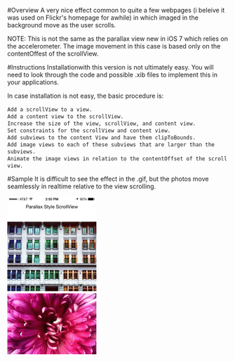 #Overview
A very nice effect common to quite a few webpages (i beleive it was used on Flickr's homepage for awhile) in which imaged in the background move as the user scrolls.

NOTE: This is not the same as the parallax view new in iOS 7 which relies on the accelerometer. The image movement in this case is based only on the contentOffest of the scrollView.

#Instructions
Installationwith this version is not ultimately easy. You will need to look through the code and possible .xib files to implement this in your applications.

In case installation is not easy, the basic procedure is:

    Add a scrollView to a view.
    Add a content view to the scrollView.
    Increase the size of the view, scrollView, and content view.
    Set constraints for the scrollView and content view.
    Add subviews to the content View and have them clipToBounds.
    Add image views to each of these subviews that are larger than the subviews.
    Animate the image views in relation to the contentOffset of the scroll view.
    
#Sample
It is difficult to see the effect in the .gif, but the photos move seamlessly in realtime relative to the view scrolling.

![alt tag](https://github.com/bryanboyko/ScrollViewParallaxEffect/blob/master/parallax%20gif.gif)
